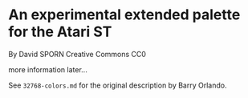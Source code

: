# An experimental extended palette for the Atari ST

By David SPORN
Creative Commons CC0

more information later...

See `32768-colors.md` for the original description by Barry Orlando.
